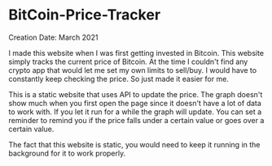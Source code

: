 # BitCoin-Price-Tracker

Creation Date: March 2021

I made this website when I was first getting invested in Bitcoin. This website simply tracks the current price of Bitcoin. At the time I couldn't find any crypto app that would let me set my own limits to sell/buy. I would have to constantly keep checking the price. So just made it easier for me.

This is a static website that uses API to update the price. The graph doesn't show much when you first open the page since it doesn't have a lot of data to work with. If you let it run for a while the graph will update. You can set a reminder to remind you if the price falls under a certain value or goes over a certain value. 

The fact that this website is static, you would need to keep it running in the background for it to work properly. 
